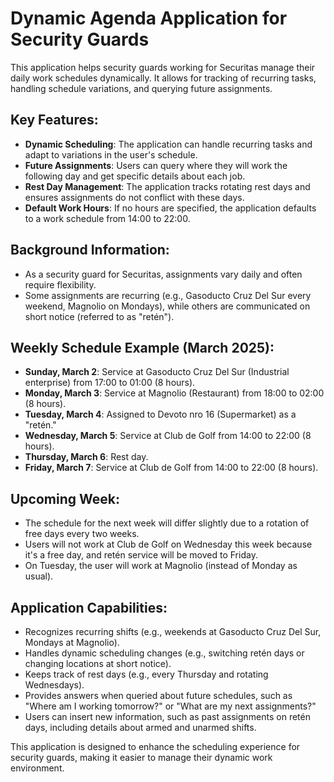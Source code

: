 # Dynamic Agenda Application for Security Guards

This application helps security guards working for Securitas manage their daily work schedules dynamically. It allows for tracking of recurring tasks, handling schedule variations, and querying future assignments.

## Key Features:

- **Dynamic Scheduling**: The application can handle recurring tasks and adapt to variations in the user's schedule.
- **Future Assignments**: Users can query where they will work the following day and get specific details about each job.
- **Rest Day Management**: The application tracks rotating rest days and ensures assignments do not conflict with these days.
- **Default Work Hours**: If no hours are specified, the application defaults to a work schedule from 14:00 to 22:00.

## Background Information:

- As a security guard for Securitas, assignments vary daily and often require flexibility.
- Some assignments are recurring (e.g., Gasoducto Cruz Del Sur every weekend, Magnolio on Mondays), while others are communicated on short notice (referred to as "retén").

## Weekly Schedule Example (March 2025):

- **Sunday, March 2**: Service at Gasoducto Cruz Del Sur (Industrial enterprise) from 17:00 to 01:00 (8 hours).
- **Monday, March 3**: Service at Magnolio (Restaurant) from 18:00 to 02:00 (8 hours).
- **Tuesday, March 4**: Assigned to Devoto nro 16 (Supermarket) as a "retén."
- **Wednesday, March 5**: Service at Club de Golf from 14:00 to 22:00 (8 hours).
- **Thursday, March 6**: Rest day.
- **Friday, March 7**: Service at Club de Golf from 14:00 to 22:00 (8 hours).

## Upcoming Week:

- The schedule for the next week will differ slightly due to a rotation of free days every two weeks.
- Users will not work at Club de Golf on Wednesday this week because it's a free day, and retén service will be moved to Friday.
- On Tuesday, the user will work at Magnolio (instead of Monday as usual).

## Application Capabilities:

- Recognizes recurring shifts (e.g., weekends at Gasoducto Cruz Del Sur, Mondays at Magnolio).
- Handles dynamic scheduling changes (e.g., switching retén days or changing locations at short notice).
- Keeps track of rest days (e.g., every Thursday and rotating Wednesdays).
- Provides answers when queried about future schedules, such as "Where am I working tomorrow?" or "What are my next assignments?"
- Users can insert new information, such as past assignments on retén days, including details about armed and unarmed shifts.

This application is designed to enhance the scheduling experience for security guards, making it easier to manage their dynamic work environment.

